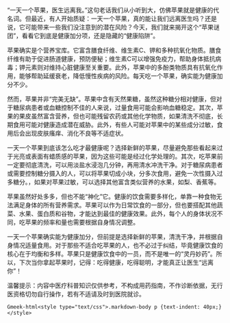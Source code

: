 “一天一个苹果，医生远离我。”这句老话我们从小听到大，仿佛苹果就是健康的代名词。但最近，有人开始质疑：一天一个苹果，真的能让我们远离医生吗？还是说，它可能带来一些我们没注意到的潜在风险？今天，我们就来揭开这个“苹果谜团”，看看它到底是健康加分项，还是隐藏的“健康陷阱”。

苹果确实是个营养宝库。它富含膳食纤维、维生素C、钾和多种抗氧化物质。膳食纤维有助于促进肠道健康，预防便秘；维生素C可以增强免疫力，帮助身体抵抗病毒；钾元素则对维持心脏健康至关重要。此外，苹果中的多酚类物质具有抗氧化作用，能够帮助延缓衰老，降低慢性疾病的风险。每天吃一个苹果，确实能为健康加分不少。

然而，苹果并非“完美无缺”。苹果中含有天然果糖，虽然这种糖分相对健康，但对于糖尿病患者或血糖控制不佳的人来说，过量食用可能会影响血糖稳定。其次，苹果的果皮虽然富含营养，但也可能残留农药或其他化学物质，如果清洗不彻底，长期食用可能对健康造成潜在威胁。此外，有些人可能对苹果中的某些成分过敏，食用后会出现皮肤瘙痒、消化不良等不适症状。

一天一个苹果到底该怎么吃才最健康呢？选择新鲜的苹果，尽量避免那些看起来过于光亮或表面有蜡质感的苹果，因为这些可能是经过化学处理的。其次，吃苹果前一定要彻底清洗，可以用淡盐水浸泡几分钟，再用清水冲洗干净。对于糖尿病患者或需要控制糖分摄入的人，可以将苹果切成小块，分多次食用，避免一次性摄入过多糖分。，如果对苹果过敏，可以选择其他富含类似营养的水果，如梨、香蕉等。

苹果虽然好处多多，但也不能“神化”它。健康的饮食需要多样化，单靠一种食物无法满足身体的所有营养需求。苹果可以作为日常饮食的一部分，但也要搭配其他蔬菜、水果、蛋白质和谷物，才能达到最佳的健康效果。此外，每个人的身体状况不同，吃苹果的频率和量也需要根据自身情况调整。

一天一个苹果确实能为健康加分，但前提是选择新鲜的苹果，清洗干净，并根据自身情况适量食用。对于那些不适合吃苹果的人，也不必过于纠结，毕竟健康饮食的核心在于均衡和多样。苹果只是健康饮食中的一员，而不是唯一的“灵丹妙药”。所以，下次当你拿起苹果时，记得：吃得健康，吃得聪明，才能真正让医生“远离你”！

温馨提示：内容中医疗科普知识仅供参考，不构成用药指南，不作诊断依据，无行医资格切勿自行操作，若有不适请及时到医院就诊。

`Gmeek-html<style type="text/css">.markdown-body p {text-indent: 40px;}</style>`